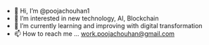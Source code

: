 - 👋 Hi, I’m @poojachouhan1
- 👀 I’m interested in new technology, AI, Blockchain
- 🌱 I’m currently learning and improving with digital transformation
- 📫 How to reach me ... work.poojachouhan@gmail.com
<!---
poojachouhan1/poojachouhan1 is a ✨ special ✨ repository because its `README.md` (this file) appears on your GitHub profile.
You can click the Preview link to take a look at your changes.
--->
